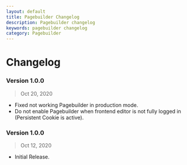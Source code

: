 ```yaml
---
layout: default
title: Pagebuilder Changelog
description: Pagebuilder changelog
keywords: pagebuilder changelog
category: Pagebuilder
---
```


# Changelog

### Version 1.0.0

> Oct 20, 2020

 -  Fixed not working Pagebuilder in production mode.
 -  Do not enable Pagebuilder when frontend editor is not fully logged in
    (Persistent Cookie is active).

### Version 1.0.0

> Oct 12, 2020

 -  Initial Release.
